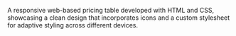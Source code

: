 A responsive web-based pricing table developed with HTML and CSS, showcasing a clean design that incorporates icons and a custom stylesheet for adaptive styling across different devices.
